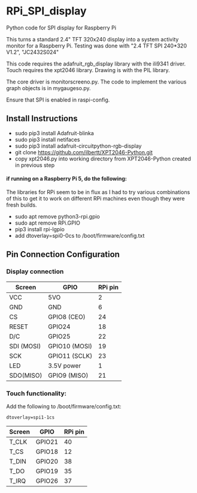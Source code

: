 # RPi_SPI_display
Python code for SPI display for Raspberry Pi

This turns a standard 2.4" TFT 320x240 display into a system activity
monitor for a Raspberry Pi. Testing was done with "2.4 TFT SPI 240*320 V1.2", "JC2432S024"

This code requires the adafruit_rgb_display library with the ili9341 driver. Touch requires the xpt2046 library. Drawing is with the PIL library.

The core driver is monitorscreeno.py. The code to implement the various graph objects is in mygaugeso.py.

Ensure that SPI is enabled in raspi-config.

## Install Instructions
- sudo pip3 install Adafruit-blinka
- sudo pip3 install netifaces
- sudo pip3 install adafruit-circuitpython-rgb-display
- git clone https://github.com/ilbertt/XPT2046-Python.git
- copy xpt2046.py into working directory from XPT2046-Python created in previous step
#### if running on a Raspberry Pi 5, do the following:
The libraries for RPi seem to be in flux as I had to try various combinations of this to get it to work on different RPi
machines even though they were fresh builds.
- sudo apt remove python3-rpi.gpio
- sudo apt remove RPi.GPIO
- pip3 install rpi-lgpio
- add dtoverlay=spi0-0cs to /boot/firmware/config.txt

## Pin Connection Configuration

### Display connection
|Screen |GPIO | RPi pin |
|-------|-----|---------|
|VCC | 5VO | 2 |
|GND | GND | 6 |
|CS | GPIO8 (CEO) | 24 |
|RESET | GPIO24 | 18 |
|D/C | GPIO25 | 22 |
|SDI (MOSI) | GPIO10 (MOSI) | 19 |
|SCK | GPIO11 (SCLK) | 23 |
|LED | 3.5V power | 1 |
|SDO(MISO) | GPIO9 (MISO) | 21 |

### Touch functionality:
Add the following to /boot/firmware/config.txt: 

`dtoverlay=spi1-1cs`

|Screen |GPIO | RPi pin |
|-------|-----|---------|
|T_CLK | GPIO21 | 40 |
|T_CS | GPIO18 | 12 |
|T_DIN | GPIO20 | 38 |
|T_DO | GPIO19 | 35 | 
|T_IRQ | GPIO26 | 37 |



